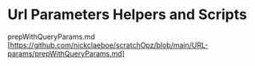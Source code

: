 # Url Parameters Helpers and Scripts

prepWithQueryParams.md [https://github.com/nickclaeboe/scratchOpz/blob/main/URL-params/prepWithQueryParams.md]
